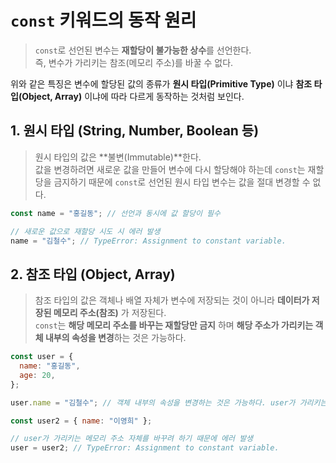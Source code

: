 # `const` 키워드의 동작 원리

> `const`로 선언된 변수는 **재할당이 불가능한 상수**를 선언한다.  
> 즉, 변수가 가리키는 참조(메모리 주소)를 바꿀 수 없다.

위와 같은 특징은 변수에 할당된 값의 종류가 **원시 타입(Primitive Type)** 이냐 **참조 타입(Object, Array)** 이냐에 따라 다르게 동작하는 것처럼 보인다.

## 1. 원시 타입 (String, Number, Boolean 등)

> 원시 타입의 값은 **불변(Immutable)**한다.  
> 값을 변경하려면 새로운 값을 만들어 변수에 다시 할당해야 하는데 `const`는 재할당을 금지하기 때문에 `const`로 선언된 원시 타입 변수는 값을 절대 변경할 수 없다.

```javascript
const name = "홍길동"; // 선언과 동시에 값 할당이 필수

// 새로운 값으로 재할당 시도 시 에러 발생
name = "김철수"; // TypeError: Assignment to constant variable.
```

## 2. 참조 타입 (Object, Array)

> 참조 타입의 값은 객체나 배열 자체가 변수에 저장되는 것이 아니라 **데이터가 저장된 메모리 주소(참조)** 가 저장된다.  
> `const`는 **해당 메모리 주소를 바꾸는 재할당만 금지** 하며 **해당 주소가 가리키는 객체 내부의 속성을 변경**하는 것은 가능하다.

```javascript
const user = {
  name: "홍길동",
  age: 20,
};

user.name = "김철수"; // 객체 내부의 속성을 변경하는 것은 가능하다. user가 가리키는 메모리 주소는 그대로이기 때문

const user2 = { name: "이영희" };

// user가 가리키는 메모리 주소 자체를 바꾸려 하기 때문에 에러 발생
user = user2; // TypeError: Assignment to constant variable.
```
